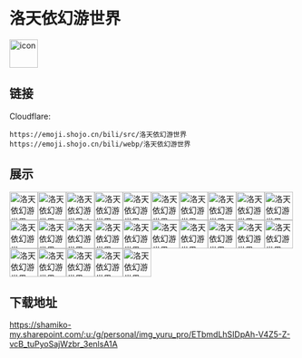 # 洛天依幻游世界
<img src="https://emoji.shojo.cn/bili/src/洛天依幻游世界/icon.png" width="50" height="50" alt="icon">

## 链接
Cloudflare:
```
https://emoji.shojo.cn/bili/src/洛天依幻游世界
https://emoji.shojo.cn/bili/webp/洛天依幻游世界
```
## 展示
<img src="https://emoji.shojo.cn/bili/src/洛天依幻游世界/洛天依幻游世界-麻了.png" width="50" height="50" alt="洛天依幻游世界-麻了"><img src="https://emoji.shojo.cn/bili/src/洛天依幻游世界/洛天依幻游世界-GKD.png" width="50" height="50" alt="洛天依幻游世界-GKD"><img src="https://emoji.shojo.cn/bili/src/洛天依幻游世界/洛天依幻游世界-i了i了.png" width="50" height="50" alt="洛天依幻游世界-i了i了"><img src="https://emoji.shojo.cn/bili/src/洛天依幻游世界/洛天依幻游世界-这里有诈.png" width="50" height="50" alt="洛天依幻游世界-这里有诈"><img src="https://emoji.shojo.cn/bili/src/洛天依幻游世界/洛天依幻游世界-好厉害.png" width="50" height="50" alt="洛天依幻游世界-好厉害"><img src="https://emoji.shojo.cn/bili/src/洛天依幻游世界/洛天依幻游世界-变欧皇.png" width="50" height="50" alt="洛天依幻游世界-变欧皇"><img src="https://emoji.shojo.cn/bili/src/洛天依幻游世界/洛天依幻游世界-我就要浪.png" width="50" height="50" alt="洛天依幻游世界-我就要浪"><img src="https://emoji.shojo.cn/bili/src/洛天依幻游世界/洛天依幻游世界-马上到.png" width="50" height="50" alt="洛天依幻游世界-马上到"><img src="https://emoji.shojo.cn/bili/src/洛天依幻游世界/洛天依幻游世界-锦鲤保佑.png" width="50" height="50" alt="洛天依幻游世界-锦鲤保佑"><img src="https://emoji.shojo.cn/bili/src/洛天依幻游世界/洛天依幻游世界-害羞.png" width="50" height="50" alt="洛天依幻游世界-害羞"><img src="https://emoji.shojo.cn/bili/src/洛天依幻游世界/洛天依幻游世界-666.png" width="50" height="50" alt="洛天依幻游世界-666"><img src="https://emoji.shojo.cn/bili/src/洛天依幻游世界/洛天依幻游世界-呆住.png" width="50" height="50" alt="洛天依幻游世界-呆住"><img src="https://emoji.shojo.cn/bili/src/洛天依幻游世界/洛天依幻游世界-疯狂鼓掌.png" width="50" height="50" alt="洛天依幻游世界-疯狂鼓掌"><img src="https://emoji.shojo.cn/bili/src/洛天依幻游世界/洛天依幻游世界-冲鸭.png" width="50" height="50" alt="洛天依幻游世界-冲鸭"><img src="https://emoji.shojo.cn/bili/src/洛天依幻游世界/洛天依幻游世界-累了.png" width="50" height="50" alt="洛天依幻游世界-累了"><img src="https://emoji.shojo.cn/bili/src/洛天依幻游世界/洛天依幻游世界-智慧眼神.png" width="50" height="50" alt="洛天依幻游世界-智慧眼神"><img src="https://emoji.shojo.cn/bili/src/洛天依幻游世界/洛天依幻游世界-出门了.png" width="50" height="50" alt="洛天依幻游世界-出门了"><img src="https://emoji.shojo.cn/bili/src/洛天依幻游世界/洛天依幻游世界-不想起床.png" width="50" height="50" alt="洛天依幻游世界-不想起床"><img src="https://emoji.shojo.cn/bili/src/洛天依幻游世界/洛天依幻游世界-我回来了.png" width="50" height="50" alt="洛天依幻游世界-我回来了"><img src="https://emoji.shojo.cn/bili/src/洛天依幻游世界/洛天依幻游世界-我不的.png" width="50" height="50" alt="洛天依幻游世界-我不的"><img src="https://emoji.shojo.cn/bili/src/洛天依幻游世界/洛天依幻游世界-阿巴.png" width="50" height="50" alt="洛天依幻游世界-阿巴"><img src="https://emoji.shojo.cn/bili/src/洛天依幻游世界/洛天依幻游世界-摸摸.png" width="50" height="50" alt="洛天依幻游世界-摸摸"><img src="https://emoji.shojo.cn/bili/src/洛天依幻游世界/洛天依幻游世界-哇哦.png" width="50" height="50" alt="洛天依幻游世界-哇哦"><img src="https://emoji.shojo.cn/bili/src/洛天依幻游世界/洛天依幻游世界-无聊.png" width="50" height="50" alt="洛天依幻游世界-无聊"><img src="https://emoji.shojo.cn/bili/src/洛天依幻游世界/洛天依幻游世界-晚安.png" width="50" height="50" alt="洛天依幻游世界-晚安">

## 下载地址

https://shamiko-my.sharepoint.com/:u:/g/personal/img_yuru_pro/ETbmdLhSIDpAh-V4Z5-Z-vcB_tuPyoSajWzbr_3enlsA1A